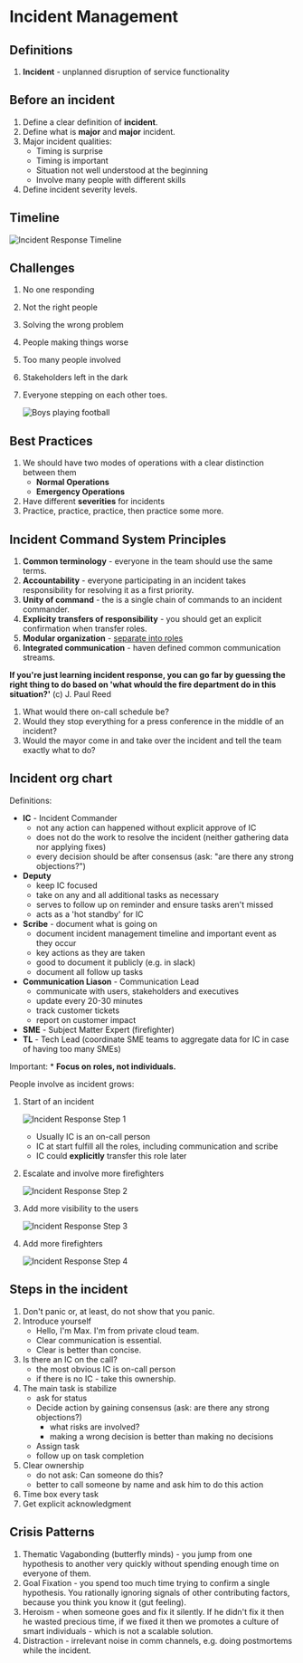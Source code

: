 # Incident Management

## Definitions
1. **Incident** - unplanned disruption of service functionality

## Before an incident
1. Define a clear definition of __incident__.
1. Define what is __major__ and __major__ incident.
1. Major incident qualities:
    * Timing is surprise
    * Timing is important
    * Situation not well understood at the beginning
    * Involve many people with different skills
1. Define incident severity levels.


## Timeline
![Incident Response Timeline](./img/incident-response-timeline.png)


## Challenges
1. No one responding
1. Not the right people
1. Solving the wrong problem
1. People making things worse
1. Too many people involved
1. Stakeholders left in the dark
1. Everyone stepping on each other toes.

    ![Boys playing football](./img/boys-playing-football.jpg)


## Best Practices
1. We should have two modes of operations with a clear distinction between them
    * **Normal Operations**
    * **Emergency Operations**
1. Have different **severities** for incidents
1. Practice, practice, practice, then practice some more.

## Incident Command System Principles
1. **Common terminology** - everyone in the team should use the same terms.
1. **Accountability** - everyone participating in an incident takes responsibility for resolving it as a first priority.
1. **Unity of command** - the is a single chain of commands to an incident commander.
1. **Explicity transfers of responsibility** - you should get an explicit confirmation when transfer roles.
1. **Modular organization** - [separate into roles](#incident-org-chart)
1. **Integrated communication** - haven defined common communication streams.

**If you're just learning incident response, you can go far by guessing the right thing to do based on 'what whould the fire department do in this situation?'** (c) J. Paul Reed
1. What would there on-call schedule be?
1. Would they stop everything for a press conference in the middle of an incident?
1. Would the mayor come in and take over the incident and tell the team exactly what to do?

## Incident org chart

Definitions:
* **IC** - Incident Commander
    * not any action can happened without explicit approve of IC
    * does not do the work to resolve the incident (neither gathering data nor applying fixes)
    * every decision should be after consensus (ask: "are there any strong objections?")
* **Deputy**
    * keep IC focused
    * take on any and all additional tasks as necessary
    * serves to follow up on reminder and ensure tasks aren't missed
    * acts as a 'hot standby' for IC
* **Scribe** - document what is going on
    * document incident management timeline and important event as they occur
    * key actions as they are taken
    * good to document it publicly (e.g. in slack)
    * document all follow up tasks
* **Communication Liason** - Communication Lead
    * communicate with users, stakeholders and executives
    * update every 20-30 minutes
    * track customer tickets
    * report on customer impact
* **SME** - Subject Matter Expert (firefighter)
* **TL** - Tech Lead (coordinate SME teams to aggregate data for IC in case of having too many SMEs)

Important:
    * **Focus on roles, not individuals.**

People involve as incident grows:

1. Start of an incident

    ![Incident Response Step 1](./img/incident-response-step-1.png)

    * Usually IC is an on-call person
    * IC at start fulfill all the roles, including communication and scribe
    * IC could **explicitly** transfer this role later

1. Escalate and involve more firefighters

    ![Incident Response Step 2](./img/incident-response-step-2.png)

1. Add more visibility to the users

    ![Incident Response Step 3](./img/incident-response-step-3.png)

1. Add more firefighters

    ![Incident Response Step 4](./img/incident-response-step-4.png)


## Steps in the incident
1. Don't panic or, at least, do not show that you panic.
1. Introduce yourself
    * Hello, I'm Max. I'm from private cloud team.
    * Clear communication is essential.
    * Clear is better than concise.
1. Is there an IC on the call?
    * the most obvious IC is on-call person
    * if there is no IC - take this ownership.
1. The main task is stabilize
    * ask for status
    * Decide action by gaining consensus (ask: are there any strong objections?)
        * what risks are involved?
        * making a wrong decision is better than making no decisions
    * Assign task
    * follow up on task completion
1. Clear ownership
    * do not ask: Can someone do this?
    * better to call someone by name and ask him to do this action
1. Time box every task
1. Get explicit acknowledgment


## Crisis Patterns
1. Thematic Vagabonding (butterfly minds) - you jump from one hypothesis to another very quickly without spending enough time on everyone of them.
1. Goal Fixation - you spend too much time trying to confirm a single hypothesis. You rationally ignoring signals of other contributing factors, because you think you know it (gut feeling).
1. Heroism - when someone goes and fix it silently. If he didn't fix it then he wasted precious time, if we fixed it then we promotes a culture of smart individuals - which is not a scalable solution.
1. Distraction - irrelevant noise in comm channels, e.g. doing postmortems while the incident.

